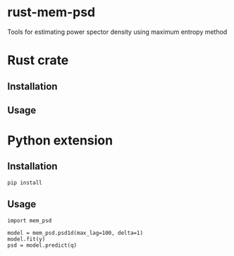 # rust-mem-psd
Tools for estimating power spector density using maximum entropy method

# Rust crate
## Installation

## Usage

# Python extension
## Installation
```
pip install 
```

## Usage
```
import mem_psd

model = mem_psd.psd1d(max_lag=100, delta=1)
model.fit(y)
psd = model.predict(q)

```


